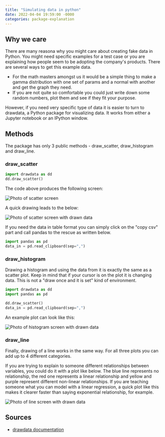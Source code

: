 ```yaml
---
title: "Simulating data in python"
date: 2022-04-04 19:59:00 -0000
categories: package-explanation
---
```

## Why we care
There are many reasona why you might care about creating fake data in Python. You might need specific examples for a test case or you are explaining how people seem to be adopting the company's products. There are several ways to get this example data. 

- For the math masters amongst us it would be a simple thing to make a gamma distribution with one set of params and a normal with another and get the graph they need.
- If you are not quite so comfortable you could just write down some random numbers, plot them and see if they fit your purpose. 

However, if you need very specific type of data it is easier to turn to drawdata, a Python package for visualizing data. 
It works from either a Jupyter notebook or an IPython window. 

## Methods
The package has only 3 public methods - draw_scatter, draw_histogram and draw_line.

### draw_scatter
```python
import drawdata as dd
dd.draw_scatter()
```
The code above produces the following screen:

![Photo of scatter screen](./../../../../assets/draw_scatter.png)

A quick drawing leads to the below:

![Photo of scatter screen with drawn data](./../../../../assets/draw_scatter_2.png)

If you need the data in table format you can simply click on the "copy csv" part and call pandas to the rescue as written below.

```python
import pandas as pd
data_in = pd.read_clipboard(sep=",")
```

### draw_histogram
Drawing a histogram and using the data from it is exactly the same as a scatter plot. Keep in mind that if your cursor is on the plot it is changing data. This is not a "draw once and it is set" kind of environment.
```python
import drawdata as dd
import pandas as pd

dd.draw_scatter()
data_in = pd.read_clipboard(sep=",")
```
An example plot can look like this:

![Photo of histogram screen with drawn data](./../../../../assets/draw_histogram.png)

### draw_line
Finally, drawing of a line works in the same way. For all three plots you can add up to 4 different categories. 

If you are trying to explain to someone different relationships between variables, you could do it with a plot like below. The blue line represents no relationship, the red one represents a linear relationship and yellow and purple represent different non-linear relationships. If you are teaching someone what you can model with a linear regression, a quick plot like this makes it clearer faster than saying exponential relationship, for example. 

![Photo of line screen with drawn data](./../../../../assets/draw_line.png)

## Sources
- [drawdata documentation](https://pypi.org/project/drawdata/)